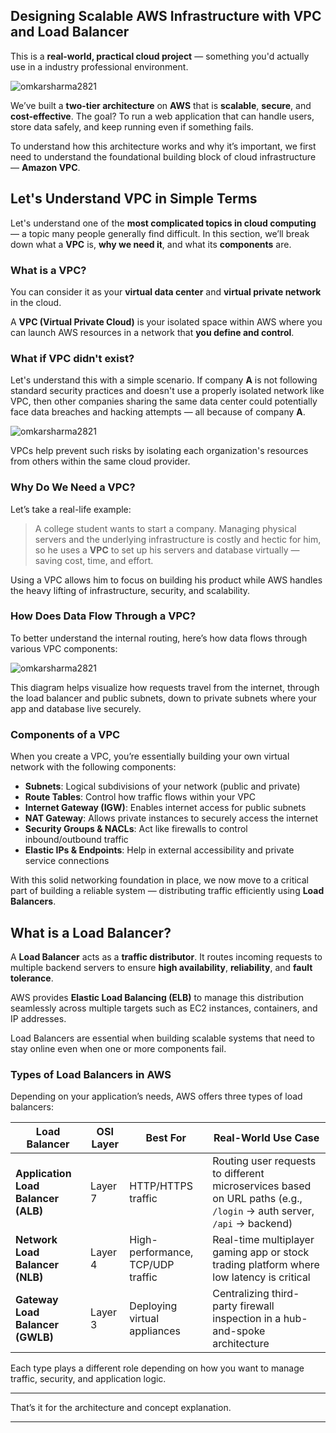 ## Designing Scalable AWS Infrastructure with VPC and Load Balancer

This is a **real-world, practical cloud project** — something you'd actually use in a industry professional environment.

![omkarsharma2821](https://dev-to-uploads.s3.amazonaws.com/uploads/articles/t9jjfekg5q2l293f8opf.png)

We’ve built a **two-tier architecture** on **AWS** that is **scalable**, **secure**, and **cost-effective**. The goal? To run a web application that can handle users, store data safely, and keep running even if something fails.

To understand how this architecture works and why it’s important, we first need to understand the foundational building block of cloud infrastructure — **Amazon VPC**.



## Let's Understand VPC in Simple Terms

Let's understand one of the **most complicated topics in cloud computing** — a topic many people generally find difficult. In this section, we’ll break down what a **VPC** is, **why we need it**, and what its **components** are.


### What is a VPC?

You can consider it as your **virtual data center** and **virtual private network** in the cloud.

A **VPC (Virtual Private Cloud)** is your isolated space within AWS where you can launch AWS resources in a network that **you define and control**.

### What if VPC didn't exist?

Let's understand this with a simple scenario. If company **A** is not following standard security practices and doesn't use a properly isolated network like VPC, then other companies sharing the same data center could potentially face data breaches and hacking attempts — all because of company **A**.

![omkarsharma2821](https://dev-to-uploads.s3.amazonaws.com/uploads/articles/n34wt08oil1twnsdgn9l.png)

VPCs help prevent such risks by isolating each organization's resources from others within the same cloud provider.


### Why Do We Need a VPC?

Let’s take a real-life example:

> A college student wants to start a company. Managing physical servers and the underlying infrastructure is costly and hectic for him, so he uses a **VPC** to set up his servers and database virtually — saving cost, time, and effort.

Using a VPC allows him to focus on building his product while AWS handles the heavy lifting of infrastructure, security, and scalability.


### How Does Data Flow Through a VPC?

To better understand the internal routing, here’s how data flows through various VPC components:

![omkarsharma2821](https://dev-to-uploads.s3.amazonaws.com/uploads/articles/lu0dxtgaezi23o8ss6dh.png)

This diagram helps visualize how requests travel from the internet, through the load balancer and public subnets, down to private subnets where your app and database live securely.


### Components of a VPC

When you create a VPC, you’re essentially building your own virtual network with the following components:

- **Subnets**: Logical subdivisions of your network (public and private)
- **Route Tables**: Control how traffic flows within your VPC
- **Internet Gateway (IGW)**: Enables internet access for public subnets
- **NAT Gateway**: Allows private instances to securely access the internet
- **Security Groups & NACLs**: Act like firewalls to control inbound/outbound traffic
- **Elastic IPs & Endpoints**: Help in external accessibility and private service connections

With this solid networking foundation in place, we now move to a critical part of building a reliable system — distributing traffic efficiently using **Load Balancers**.

## What is a Load Balancer?

A **Load Balancer** acts as a **traffic distributor**. It routes incoming requests to multiple backend servers to ensure **high availability**, **reliability**, and **fault tolerance**.

AWS provides **Elastic Load Balancing (ELB)** to manage this distribution seamlessly across multiple targets such as EC2 instances, containers, and IP addresses.

Load Balancers are essential when building scalable systems that need to stay online even when one or more components fail.

### Types of Load Balancers in AWS

Depending on your application’s needs, AWS offers three types of load balancers:

| Load Balancer                       | OSI Layer | Best For                          | Real-World Use Case                                                                                                  |
| ----------------------------------- | --------- | --------------------------------- | -------------------------------------------------------------------------------------------------------------------- |
| **Application Load Balancer (ALB)** | Layer 7   | HTTP/HTTPS traffic                | Routing user requests to different microservices based on URL paths (e.g., `/login` → auth server, `/api` → backend) |
| **Network Load Balancer (NLB)**     | Layer 4   | High-performance, TCP/UDP traffic | Real-time multiplayer gaming app or stock trading platform where low latency is critical                             |
| **Gateway Load Balancer (GWLB)**    | Layer 3   | Deploying virtual appliances      | Centralizing third-party firewall inspection in a hub-and-spoke architecture                                         |

Each type plays a different role depending on how you want to manage traffic, security, and application logic.

----

That’s it for the architecture and concept explanation.

---
